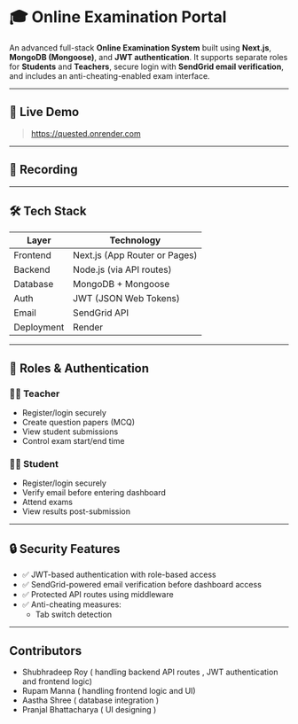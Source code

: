 # 🎓 Online Examination Portal

An advanced full-stack **Online Examination System** built using **Next.js**, **MongoDB (Mongoose)**, and **JWT authentication**. It supports separate roles for **Students** and **Teachers**, secure login with **SendGrid email verification**, and includes an anti-cheating-enabled exam interface.

---

## 🚀 Live Demo

> https://quested.onrender.com

---

## 📸 Recording


---

## 🛠️ Tech Stack

| Layer        | Technology                  |
|--------------|------------------------------|
| Frontend     | Next.js (App Router or Pages)|
| Backend      | Node.js (via API routes)     |
| Database     | MongoDB + Mongoose           |
| Auth         | JWT (JSON Web Tokens)        |
| Email        | SendGrid API                 |
| Deployment   |  Render                      |

---

## 👤 Roles & Authentication

### 👨‍🏫 Teacher
- Register/login securely
- Create question papers (MCQ)
- View student submissions
- Control exam start/end time

### 👩‍🎓 Student
- Register/login securely
- Verify email before entering dashboard
- Attend exams
- View results post-submission

---

## 🔒 Security Features

- ✅ JWT-based authentication with role-based access
- ✅ SendGrid-powered email verification before dashboard access
- ✅ Protected API routes using middleware
- ✅ Anti-cheating measures:
  - Tab switch detection
  

---
## Contributors
- Shubhradeep Roy ( handling backend API routes , JWT authentication and frontend logic)
- Rupam Manna ( handling frontend logic and UI)
- Aastha Shree ( database integration )
- Pranjal Bhattacharya ( UI designing )
